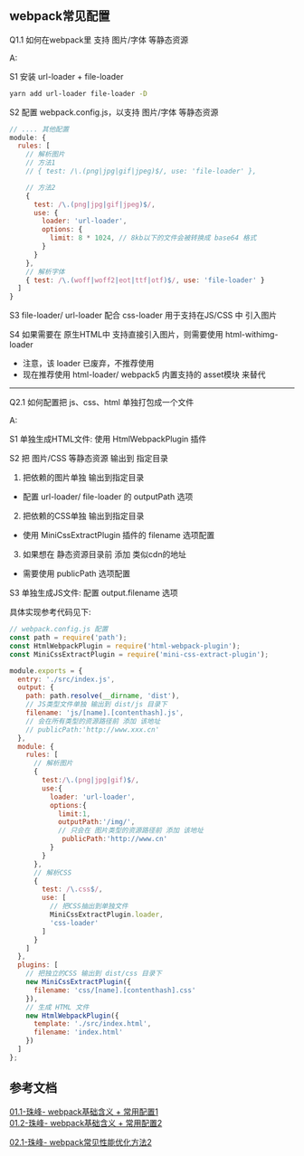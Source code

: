 ## webpack常见配置

Q1.1 如何在webpack里 支持 图片/字体 等静态资源

A: <br/>

S1 安装 url-loader + file-loader

```bash
yarn add url-loader file-loader -D
```

S2 配置 webpack.config.js，以支持 图片/字体 等静态资源

```js
// .... 其他配置
module: {
  rules: [
    // 解析图片
    // 方法1
    // { test: /\.(png|jpg|gif|jpeg)$/, use: 'file-loader' },

    // 方法2
    { 
      test: /\.(png|jpg|gif|jpeg)$/, 
      use: {
        loader: 'url-loader',
        options: {
          limit: 8 * 1024, // 8kb以下的文件会被转换成 base64 格式
        }
      }
    },
    // 解析字体
    { test: /\.(woff|woff2|eot|ttf|otf)$/, use: 'file-loader' }
  ]
}
``` 

S3 file-loader/ url-loader 配合 css-loader 用于支持在JS/CSS 中 引入图片

S4 如果需要在 原生HTML中 支持直接引入图片，则需要使用 html-withimg-loader
  - 注意，该 loader 已废弃，不推荐使用
  - 现在推荐使用 html-loader/ webpack5 内置支持的 asset模块 来替代



------------------------------------------------------------------
Q2.1 如何配置把 js、css、html 单独打包成一个文件

A: <br/>

S1 单独生成HTML文件: 使用 HtmlWebpackPlugin 插件

S2 把 图片/CSS 等静态资源 输出到 指定目录

1) 把依赖的图片单独 输出到指定目录
  - 配置 url-loader/ file-loader 的 outputPath 选项

2) 把依赖的CSS单独 输出到指定目录
  - 使用 MiniCssExtractPlugin 插件的 filename 选项配置

3) 如果想在 静态资源目录前 添加 类似cdn的地址
  - 需要使用 publicPath 选项配置

S3 单独生成JS文件: 配置 output.filename 选项

具体实现参考代码见下:
```js
// webpack.config.js 配置
const path = require('path');
const HtmlWebpackPlugin = require('html-webpack-plugin');
const MiniCssExtractPlugin = require('mini-css-extract-plugin');

module.exports = {
  entry: './src/index.js',
  output: {
    path: path.resolve(__dirname, 'dist'),
    // JS类型文件单独 输出到 dist/js 目录下
    filename: 'js/[name].[contenthash].js', 
    // 会在所有类型的资源路径前 添加 该地址
    // publicPath:'http://www.xxx.cn'
  },
  module: {
    rules: [
      // 解析图片
      {
        test:/\.(png|jpg|gif)$/,
        use:{
          loader: 'url-loader',
          options:{
            limit:1,
            outputPath:'/img/',
            // 只会在 图片类型的资源路径前 添加 该地址
             publicPath:'http://www.cn'
          }
        }
      }, 
      // 解析CSS
      {
        test: /\.css$/,
        use: [
          // 把CSS抽出到单独文件
          MiniCssExtractPlugin.loader, 
          'css-loader'
        ]
      }
    ]
  },
  plugins: [
    // 把独立的CSS 输出到 dist/css 目录下
    new MiniCssExtractPlugin({
      filename: 'css/[name].[contenthash].css'
    }),
    // 生成 HTML 文件
    new HtmlWebpackPlugin({
      template: './src/index.html',
      filename: 'index.html'
    })
  ]
};
```


## 参考文档

[01.1-珠峰- webpack基础含义 + 常用配置1](http://www.zhufengpeixun.com/strong/html/26.webpack-1-basic.html) <br/>
[01.2-珠峰- webpack基础含义 + 常用配置2](http://www.zhufengpeixun.com/strong/html/103.1.webpack-usage.html) <br/>


[02.1-珠峰- webpack常见性能优化方法2](http://www.zhufengpeixun.com/strong/html/103.9.webpack-optimize2.html)  <br/>